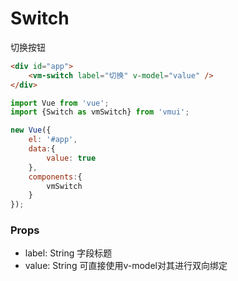 Switch
=============
切换按钮

```html
<div id="app">
    <vm-switch label="切换" v-model="value" />
</div>
```

```js
import Vue from 'vue';
import {Switch as vmSwitch} from 'vmui';

new Vue({
    el: '#app',
    data:{
        value: true
    },
    components:{
        vmSwitch    
    }
});
```


### Props

* label: String 字段标题
* value: String 可直接使用v-model对其进行双向绑定
